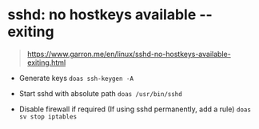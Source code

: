 # sshd: no hostkeys available -- exiting

> https://www.garron.me/en/linux/sshd-no-hostkeys-available-exiting.html

- Generate keys
`doas ssh-keygen -A`

- Start sshd with absolute path
`doas /usr/bin/sshd`

- Disable firewall if required (If using sshd permanently, add a rule)
`doas sv stop iptables`

